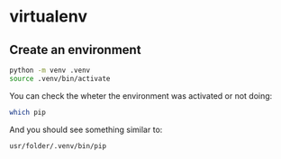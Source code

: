 # virtualenv

## Create an environment

```bash
python -m venv .venv
source .venv/bin/activate
```

You can check the wheter the environment was activated or not doing:

```bash
which pip
```

And you should see something similar to:

```bash
usr/folder/.venv/bin/pip
```
